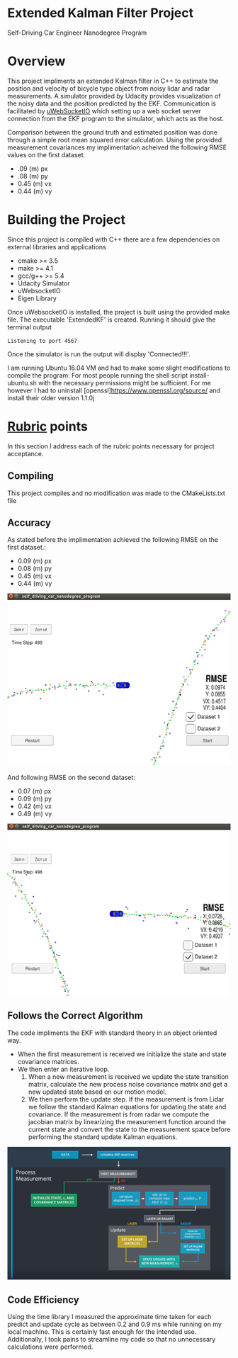# Extended Kalman Filter Project
Self-Driving Car Engineer Nanodegree Program

[image1]: ./images/dataset1_EKF.png "Dataset 1"
[image2]: ./images/dataset2_EKF.png "Dataset 2"
[image3]: ./images/generalflow.png "General Flow"

# Overview

This project impliments an extended Kalman filter in C++ to estimate the position and velocity of bicycle type object from noisy lidar and radar measurements. A simulator provided by Udacity provides visualization of the noisy data and the position predicted by the EKF. Communication is facilitated by [uWebSocketIO](https://github.com/uWebSockets/uWebSockets) which setting up a web socket server connection from the EKF program to the simulator, which acts as the host. 

Comparison between the ground truth and estimated position was done through a simple root mean squared error calculation. Using the provided measurement covariances my implimentation acheived the following RMSE values on the first dataset. 

* .09 (m) px
* .08 (m) py
* 0.45 (m) vx
* 0.44 (m) vy


# Building the Project

Since this project is compiled with C++ there are a few dependencies on external libraries and applications

- cmake >= 3.5
- make >= 4.1
- gcc/g++ >= 5.4
- Udacity Simulator
- uWebsocketIO
- Eigen Library


Once uWebsocketIO is installed, the project is built using the provided make file.
The executable 'ExtendedKF' is created. Running it should give the terminal output

```
Listening to port 4567
```
Once the simulator is run the output will display 'Connected!!!'. 

I am running Ubuntu 16.04 VM and had to make some slight modifications to compile the program:
For most people running the shell script install-ubuntu.sh with the necessary permissions might be sufficient.
For me however I had to uninstall [openssl]https://www.openssl.org/source/ and install their older version 1.1.0j 

# [Rubric](https://review.udacity.com/#!/rubrics/748/view) points

In this section I address each of the rubric points necessary for project acceptance.

## Compiling

This project compiles and no modification was made to the CMakeLists.txt file

## Accuracy 

As stated before the implimentation achieved the following RMSE on the first dataset.: 

* 0.09 (m) px
* 0.08 (m) py
* 0.45 (m) vx
* 0.44 (m) vy

![alt text][image1]

And following RMSE on the second dataset:

* 0.07 (m) px
* 0.09 (m) py
* 0.42 (m) vx
* 0.49 (m) vy

![alt text][image2]

## Follows the Correct Algorithm

The code impliments the EKF with standard theory in an object oriented way. 

- When the first measurement is received we initialize the state and state covariance matrices. 
- We then enter an iterative loop. 
    1. When a new measurement is received we update the state transition matrix, calculate the new process noise covariance matrix and get a new updated state based on our motion model.
    2. We then perform the update step. If the measurement is from Lidar we follow the standard  Kalman equations for updating the state and covariance. If the measurement is from radar we compute the jacobian matrix by linearizing the measurement function around the current state and convert the state to the measurement space before performing the standard update Kalman equations. 

![alt text][image3]


## Code Efficiency 

Using the time library I measured the approximate time taken for each predict and update cycle as between 0.2 and 0.9 ms while running on my local machine. This is certainly fast enough for the intended use. Additionally, I took pains to streamline my code so that no unnecessary calculations were performed.
